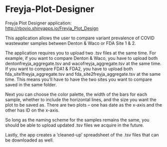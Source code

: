 # Freyja-Plot-Designer

Freyja Plot Designer application: http://rbovio.shinyapps.io/Freyja_Plot_Design

This application allows the user to compare variant prevalence of COVID wastewater samples between Denton & Waco or FDA Site 1 & 2. 

The application requires you to upload two .tsv files at the same time. For example, if you want to compare Denton & Waco, you have to upload both dentonfreyja_aggregate.tsv and wacofreyja_aggregate.tsv at the same time. If you want to compare FDA1 & FDA2, you have to upload both fda_site1freyja_aggregate.tsv and fda_site2freyja_aggregate.tsv at the same time. This means you’ll have to have the two sites you want to compare saved in the same folder. 
 
Next you can choose the color palette, the width of the bars for each sample, whether to include the horizontal lines, and the size you want the plot to be saved as. There are two plots – one has date as the x-axis and the other has ID on the x-axis.   
 
So long as the naming scheme for the samples remains the same, you should be able to upload updated .tsv files we acquire in the future. 
 
Lastly, the app creates a ‘cleaned-up’ spreadsheet of the .tsv files that can be downloaded as well. 
